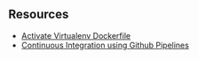 ## Resources

- [Activate Virtualenv Dockerfile](https://pythonspeed.com/articles/activate-virtualenv-dockerfile/)
- [Continuous Integration using Github Pipelines](https://medium.com/@michaelekpang/creating-a-ci-cd-pipeline-using-github-actions-b65bb248edfe)